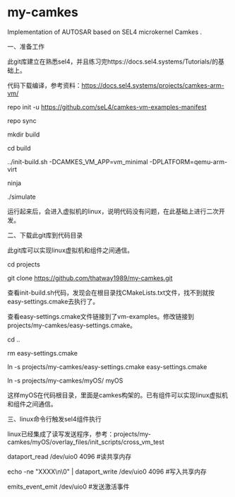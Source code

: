 # my-camkes
Implementation of AUTOSAR based on SEL4 microkernel Camkes .

一、准备工作

此git库建立在熟悉sel4，并且练习完https://docs.sel4.systems/Tutorials/的基础上。

代码下载编译，参考资料：https://docs.sel4.systems/projects/camkes-arm-vm/

repo init -u https://github.com/seL4/camkes-vm-examples-manifest

repo sync

mkdir build

cd build

../init-build.sh -DCAMKES_VM_APP=vm_minimal -DPLATFORM=qemu-arm-virt

ninja

./simulate

运行起来后，会进入虚拟机的linux，说明代码没有问题，在此基础上进行二次开发。

二、下载此git库到代码目录

此git库可以实现linux虚拟机和组件之间通信。

cd projects

git clone https://github.com/thatway1989/my-camkes.git

查看init-build.sh代码，发现会在根目录找CMakeLists.txt文件，找不到就按easy-settings.cmake去执行了。

查看easy-settings.cmake文件链接到了vm-examples。修改链接到projects/my-camkes/easy-settings.cmake。

cd ..

rm easy-settings.cmake

ln -s projects/my-camkes/easy-settings.cmake easy-settings.cmake

ln -s projects/my-camkes/myOS/ myOS

这样myOS在代码根目录，里面是camkes构架的。已有组件可以实现linux虚拟机和组件之间通信。

三、linux命令行触发sel4组件执行

linux已经集成了读写发送程序，参考：projects/my-camkes/myOS/overlay_files/init_scripts/cross_vm_test

dataport_read /dev/uio0 4096    #读共享内存

echo -ne "XXXX\n\0" | dataport_write /dev/uio0 4096   #写入共享内存

emits_event_emit /dev/uio0    #发送激活事件
